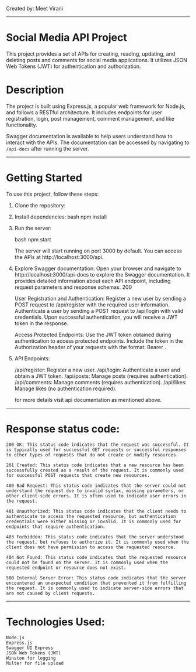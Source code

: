 Created by: Meet Virani

-------------------------------------------------------------------------------------------------------------------------------------

# Social Media API Project

This project provides a set of APIs for creating, reading, updating, and deleting posts and comments for social media applications. It utilizes JSON Web Tokens (JWT) for authentication and authorization.

# Description

The project is built using Express.js, a popular web framework for Node.js, and follows a RESTful architecture. It includes endpoints for user registration, login, post management, comment management, and like functionality.

Swagger documentation is available to help users understand how to interact with the APIs. The documentation can be accessed by navigating to `/api-docs` after running the server.

-------------------------------------------------------------------------------------------------------------------------------------

# Getting Started

To use this project, follow these steps:

1. Clone the repository:

2. Install dependencies:
    bash
    npm install

3. Run the server:

    bash
    npm start

    The server will start running on port 3000 by default. You can access the APIs at http://localhost:3000/api.

4. Explore Swagger documentation:
    Open your browser and navigate to http://localhost:3000/api-docs to explore the Swagger documentation. It provides detailed information about each API endpoint, including request parameters and response schemas.
    200

    User Registration and Authentication:
        Register a new user by sending a POST request to /api/register with the required user information.
        Authenticate a user by sending a POST request to /api/login with valid credentials. Upon successful authentication, you will receive a JWT token in the response.

    Access Protected Endpoints:
        Use the JWT token obtained during authentication to access protected endpoints. Include the token in the Authorization header of your requests with the format: Bearer <token>.

5. API Endpoints:

    /api/register: Register a new user.
    /api/login: Authenticate a user and obtain a JWT token.
    /api/posts: Manage posts (requires authentication).
    /api/comments: Manage comments (requires authentication).
    /api/likes: Manage likes (no authentication required).

    for more details visit api documentation as mentioned above.

-------------------------------------------------------------------------------------------------------------------------------------

# Response status code:

    200 OK: This status code indicates that the request was successful. It is typically used for successful GET requests or successful responses to other types of requests that do not create or modify resources.

    201 Created: This status code indicates that a new resource has been successfully created as a result of the request. It is commonly used for successful POST requests that create new resources.

    400 Bad Request: This status code indicates that the server could not understand the request due to invalid syntax, missing parameters, or other client-side errors. It is often used to indicate user errors in the request.

    401 Unauthorized: This status code indicates that the client needs to authenticate to access the requested resource, but authentication credentials were either missing or invalid. It is commonly used for endpoints that require authentication.

    403 Forbidden: This status code indicates that the server understood the request, but refuses to authorize it. It is commonly used when the client does not have permission to access the requested resource.

    404 Not Found: This status code indicates that the requested resource could not be found on the server. It is commonly used when the requested endpoint or resource does not exist.

    500 Internal Server Error: This status code indicates that the server encountered an unexpected condition that prevented it from fulfilling the request. It is commonly used to indicate server-side errors that are not caused by client requests.

-------------------------------------------------------------------------------------------------------------------------------------

# Technologies Used:

    Node.js
    Express.js
    Swagger UI Express
    JSON Web Tokens (JWT)
    Winston for logging
    Multer for file upload 